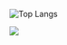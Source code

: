 ![Top Langs](https://github-readme-stats.vercel.app/api/top-langs/?username=spv-hub&langs_count=8&layout=compact&bg_color=00000000&hide_border=true&custom_title=Frequently%20used%20languages&theme=monokai&hide=python,c++,HTML,PHP,jupyter%20notebook,scss)
  

  <a href="https://github.com/spv-hub">
    <img align="center" src="https://github-profile-summary-cards.vercel.app/api/cards/profile-details?username=spv-hub&theme=monokai&bg_color=00000000"/>
   </a>
